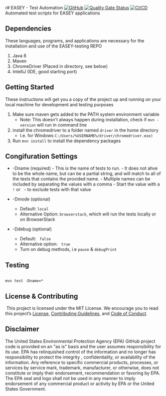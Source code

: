 r# EASEY - Test Automation
[![GitHub](https://img.shields.io/github/license/US-EPA-CAMD/easey-testing)](https://github.com/US-EPA-CAMD/easey-testing/blob/master/LICENSE)
[![Quality Gate Status](https://sonarcloud.io/api/project_badges/measure?project=US-EPA-CAMD_easey-testing&metric=alert_status)](https://sonarcloud.io/dashboard?id=US-EPA-CAMD_easey-testing)
[![CI/CD](https://github.com/US-EPA-CAMD/easey-testing/workflows/CI/badge.svg)](https://github.com/US-EPA-CAMD/easey-testing/actions)<br>
Automated test scripts for EASEY applications

## Dependencies 
These languages, programs, and applications are necessary for the installation and use of the EASEY-testing REPO 
1. Java 8
2. Maven
3. ChromeDriver (Placed in directory, see below)
4. IntelliJ (IDE, good starting port) 

## Getting Started 

These instructions will get you a copy of the project up and running on your local machine for development and testing purposes 

  1. Make sure maven gets added to the PATH system environment variable
      - Note: This doesn't always happen during installation, check if ` mvn -version ` will run in command line
  2. install the chromedriver to a folder named `driver` in the home directory
      - I.e. for Windows ``` C:/Users/%USERNAME%/driver/chromedriver.exe) ```
  3. Run ``` mvn install ``` to install the dependency packages

## Congifuration Settings

- -Dname (required) - This is the name of tests to run. 
      - It does not ahve to be the whole name, but can be a partial string, and will match to all of the tests that contains the provided name.
      - Multiple names can be included by separating the values with a comma 
      - Start the value with a ``` ! ``` or ```  ~ ``` to exclude tests with that value 

- -Dmode (optional) 
    - Default: ``` local ```
    - Alternative Option: ``` browserstack ```, which will run the tests locally or on BrowserStack

- -Ddebug (optional)
    - Default: ``` false```
    - Alternative option: ``` true```
    - Turn on debug methods, i.e ``` pause ``` & ``` debugPrint ```

## Testing 

```

mvn test -Dname=*

```


## License & Contributing

​
This project is licensed under the MIT License. We encourage you to read this project’s [License](https://github.com/US-EPA-CAMD/devops/blob/master/LICENSE), [Contributing Guidelines](https://github.com/US-EPA-CAMD/devops/blob/master/CONTRIBUTING.md), and [Code of Conduct](https://github.com/US-EPA-CAMD/devops/blob/master/CODE_OF_CONDUCT.md).

## Disclaimer
The United States Environmental Protection Agency (EPA) GitHub project code is provided on an "as is" basis and the user assumes responsibility for its use. EPA has relinquished control of the information and no longer has responsibility to protect the integrity , confidentiality, or availability of the information. Any reference to specific commercial products, processes, or services by service mark, trademark, manufacturer, or otherwise, does not constitute or imply their endorsement, recommendation or favoring by EPA. The EPA seal and logo shall not be used in any manner to imply endorsement of any commercial product or activity by EPA or the United States Government.


 
